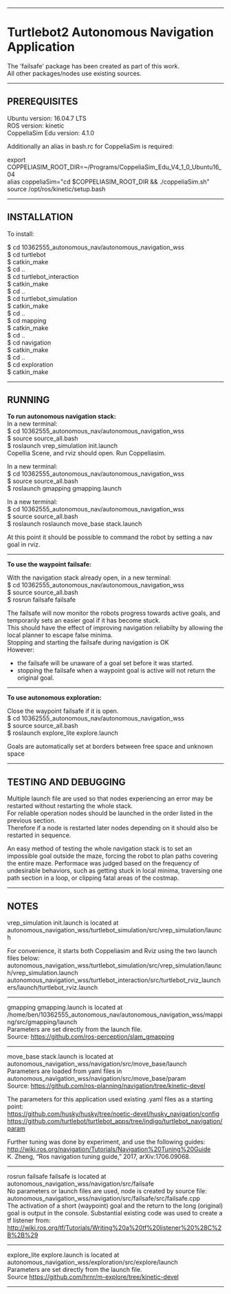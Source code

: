 __________________________________________________________________________________
# Turtlebot2 Autonomous Navigation Application 

The 'failsafe' package has been created as part of this work.  
All other packages/nodes use existing sources.
__________________________________________________________________________________
## PREREQUISITES  

Ubuntu          version: 16.04.7 LTS  
ROS    	 version: kinetic  
CoppeliaSim Edu version: 4.1.0  

Additionally an alias in bash.rc for CoppeliaSim is required:

export   
COPPELIASIM_ROOT_DIR=~/Programs/CoppeliaSim_Edu_V4_1_0_Ubuntu16_04  
alias coppeliaSim="cd $COPPELIASIM_ROOT_DIR && ./coppeliaSim.sh"  
source /opt/ros/kinetic/setup.bash
_________________________________________________________________________________
## INSTALLATION 
To install:

$ cd 10362555_autonomous_nav/autonomous_navigation_wss  
$ cd turtlebot  
$ catkin_make  
$ cd ..  
$ cd turtlebot_interaction  
$ catkin_make  
$ cd ..  
$ cd turtlebot_simulation  
$ catkin_make  
$ cd ..  
$ cd mapping  
$ catkin_make  
$ cd ..  
$ cd navigation  
$ catkin_make  
$ cd ..  
$ cd exploration  
$ catkin_make

__________________________________________________________________________________
## RUNNING 

**To run autonomous navigation stack:**  
In a new terminal:  
$ cd 10362555_autonomous_nav/autonomous_navigation_wss  
$ source source_all.bash  
$ roslaunch vrep_simulation init.launch   
 Copellia Scene, and rviz should open. Run Coppeliasim.

In a new terminal:  
$ cd 10362555_autonomous_nav/autonomous_navigation_wss  
$ source source_all.bash  
$ roslaunch gmapping gmapping.launch  

In a new terminal:  
$ cd 10362555_autonomous_nav/autonomous_navigation_wss  
$ source source_all.bash  
$ roslaunch roslaunch move_base stack.launch 

At this point it should be possible to command the robot by setting a nav goal in rviz. 
__________________________________________________________________
**To use the waypoint failsafe:**

With the navigation stack already open, in a new terminal:  
$ cd 10362555_autonomous_nav/autonomous_navigation_wss  
$ source source_all.bash  
$ rosrun failsafe failsafe

The failsafe will now monitor the robots progress towards active goals, and temporarily sets an easier goal if it has become stuck.  
This should have the effect of improving navigation reliabilty by allowing the local planner to escape false minima.  
Stopping and starting the failsafe during navigation is OK  
However:    
- the failsafe will be unaware of a goal set before it was started.    
- stopping the failsafe when a waypoint goal is active will not return the original goal.
__________________________________________________________________
**To use autonomous exploration:**
 
Close the waypoint failsafe if it is open.  
$ cd 10362555_autonomous_nav/autonomous_navigation_wss  
$ source source_all.bash  
$ roslaunch explore_lite explore.launch

Goals are automatically set at borders between free space and unknown space 
__________________________________________________________________________________  
## TESTING AND DEBUGGING  
Multiple launch file are used so that nodes experiencing an error may be restarted without restarting the whole stack.  
For reliable operation nodes should be launched in the order listed in the previous section.   
Therefore if a node is restarted later nodes depending on it should also be restarted in sequence. 

An easy method of testing the whole navigation stack is to set an impossible goal outside the maze, forcing the robot to plan paths covering the entire maze.
Performace was judged based on the frequency of undesirable behaviors, such as getting stuck in local minima, traversing one path section in a loop, or clipping fatal areas of the costmap.    
__________________________________________________________________________________
## NOTES

vrep_simulation init.launch is located at autonomous_navigation_wss/turtlebot_simulation/src/vrep_simulation/launch

For convenience, it starts both Coppeliasim and Rviz using the two launch files below:  
autonomous_navigation_wss/turtlebot_simulation/src/vrep_simulation/launch/vrep_simulation.launch  
autonomous_navigation_wss/turtlebot_interaction/src/turtlebot_rviz_launchers/launch/turtlebot_rviz.launch
__________________________________________________________________

gmapping gmapping.launch is located at /home/ben/10362555_autonomous_nav/autonomous_navigation_wss/mapping/src/gmapping/launch  
Parameters are set directly from the launch file.  
Source: https://github.com/ros-perception/slam_gmapping
__________________________________________________________________

move_base stack.launch is located at autonomous_navigation_wss/navigation/src/move_base/launch  
Parameters are loaded from yaml files in autonomous_navigation_wss/navigation/src/move_base/param  
Source: https://github.com/ros-planning/navigation/tree/kinetic-devel  

The parameters for this application used existing .yaml files as a starting point:  
https://github.com/husky/husky/tree/noetic-devel/husky_navigation/config  
https://github.com/turtlebot/turtlebot_apps/tree/indigo/turtlebot_navigation/param  

Further tuning was done by experiment, and use the following guides:   
http://wiki.ros.org/navigation/Tutorials/Navigation%20Tuning%20Guide  
K. Zheng, “Ros navigation tuning guide,” 2017, arXiv:1706.09068.  
__________________________________________________________________

rosrun failsafe failsafe is located at autonomous_navigation_wss/navigation/src/failsafe   
No parameters or launch files are used, node is created by source file: autonomous_navigation_wss/navigation/src/failsafe/src/failsafe.cpp  
The activation of a short (waypoint) goal and the return to the long (original) goal is output in the console.
Substantial existing code was used to create a tf listener from:
http://wiki.ros.org/tf/Tutorials/Writing%20a%20tf%20listener%20%28C%2B%2B%29
__________________________________________________________________

explore_lite explore.launch is located at autonomous_navigation_wss/exploration/src/explore/launch    
Parameters are set directly from the launch file.  
Source https://github.com/hrnr/m-explore/tree/kinetic-devel
__________________________________________________________________



